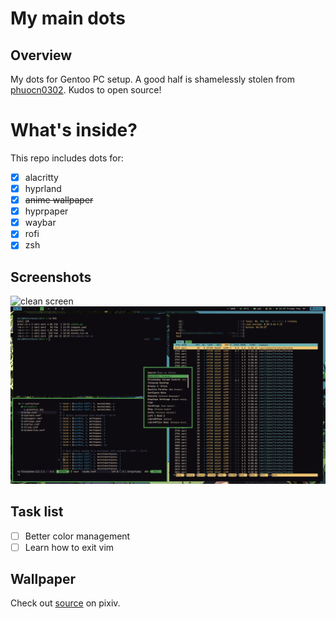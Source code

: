 # My main dots

## Overview
My dots for Gentoo PC setup. A good half is shamelessly stolen from [phuocn0302](https://github.com/phuocn0302/dotfiles). Kudos to open source!

# What's inside?
This repo includes dots for:
- [x] alacritty
- [x] hyprland
- [x] ~~anime wallpaper~~
- [x] hyprpaper
- [x] waybar
- [x] rofi
- [x] zsh

## Screenshots
![clean screen](Pictures/screen0.png)
![several windows](Pictures/screen1.png)

## Task list
- [ ] Better color management
- [ ] Learn how to exit vim

## Wallpaper
Check out [source](https://www.pixiv.net/en/artworks/59810770) on pixiv.
